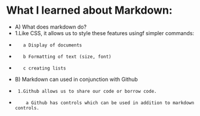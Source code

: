 # What I learned about Markdown:

- A) What does markdown do?
-    1.Like CSS, it allows us to style these features usingf simpler commands:
-        a Display of documents
-        b Formatting of text (size, font)
-        c creating lists
- B) Markdown can used in conjunction with Github
-      1.Github allows us to share our code or borrow code.
-         a Github has controls which can be used in addition to markdown controls.
